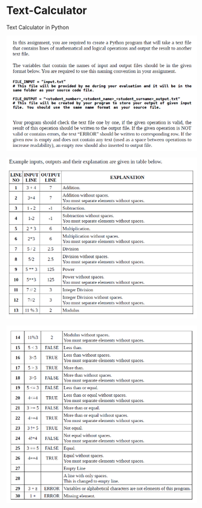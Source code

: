 # Text-Calculator
Text Calculator in Python


![banner resmi](https://github.com/emrepiristinee/Text-Calculator/blob/main/photo/11.png)

![banner resmi](https://github.com/emrepiristinee/Text-Calculator/blob/main/photo/2.png)

![banner resmi](https://github.com/emrepiristinee/Text-Calculator/blob/main/photo/3.png)
